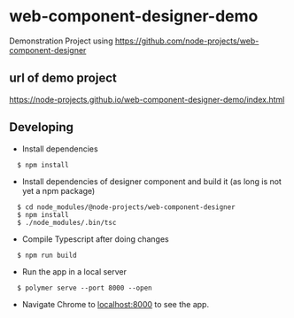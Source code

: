 # web-component-designer-demo

Demonstration Project using https://github.com/node-projects/web-component-designer

## url of demo project

https://node-projects.github.io/web-component-designer-demo/index.html

## Developing

  * Install dependencies
```
  $ npm install
```

  * Install dependencies of designer component and build it (as long is not yet a npm package)
```
  $ cd node_modules/@node-projects/web-component-designer
  $ npm install
  $ ./node_modules/.bin/tsc
```

  * Compile Typescript after doing changes
```
  $ npm run build
```

  * Run the app in a local server
```
  $ polymer serve --port 8000 --open
```

  * Navigate Chrome to [localhost:8000]() to see the app.

